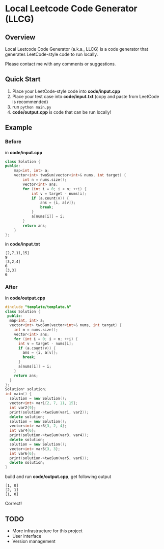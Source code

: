 # Local Leetcode Code Generator (LLCG)

## Overview

Local Leetcode Code Generator (a.k.a., LLCG) is a code generator that generates LeetCode-style code to run locally.

Please contact me with any comments or suggestions.

## Quick Start

1. Place your LeetCode-style code into **code/input.cpp**
2. Place your test case into **code/input.txt** (copy and paste from LeetCode is recommended)
3. run `python main.py`
4. **code/output.cpp** is code that can be run locally!

## Example

### Before

in **code/input.cpp**

```cpp
class Solution {
public:
    map<int, int> a;
    vector<int> twoSum(vector<int>& nums, int target) {
        int n = nums.size();
        vector<int> ans;
        for (int i = 0; i < n; ++i) {
            int v = target - nums[i];
            if (a.count(v)) {
                ans = {i, a[v]};
                break;
            }
            a[nums[i]] = i;
        }
        return ans;
    }
};
```

in **code/input.txt** 

```
[2,7,11,15]
9
[3,2,4]
6
[3,3]
6
```

### After

in **code/output.cpp**

```cpp
#include "template/template.h"
class Solution {
 public:
  map<int, int> a;
  vector<int> twoSum(vector<int>& nums, int target) {
    int n = nums.size();
    vector<int> ans;
    for (int i = 0; i < n; ++i) {
      int v = target - nums[i];
      if (a.count(v)) {
        ans = {i, a[v]};
        break;
      }
      a[nums[i]] = i;
    }
    return ans;
  }
};
Solution* solution;
int main() {
  solution = new Solution();
  vector<int> var1{2, 7, 11, 15};
  int var2{9};
  print(solution->twoSum(var1, var2));
  delete solution;
  solution = new Solution();
  vector<int> var3{3, 2, 4};
  int var4{6};
  print(solution->twoSum(var3, var4));
  delete solution;
  solution = new Solution();
  vector<int> var5{3, 3};
  int var6{6};
  print(solution->twoSum(var5, var6));
  delete solution;
}
```

build and run **code/output.cpp**, get following output

```
[1, 0]
[2, 1]
[1, 0]
```

Correct!

## TODO

+  More infrastructure for this project
+  User interface
+  Version management